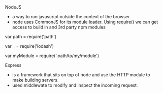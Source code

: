 NodeJS 
- a way to run javascript outside the context of the browser
- node uses CommonJS for its module loader. Using require() we can get access to build in and 3rd party npm modules

<!-- built in node module -->
var path = require('path')

<!-- 3rd party module downloaded into node modules -->
var _ = require('lodash')

<!-- a module we created in another file -->
var myModule = require('.oath/to/my/module')


Express
- is a framework that sits on top of node and use the HTTP module to make building servers.
- used middlewate to modify and inspect the incoming request.


